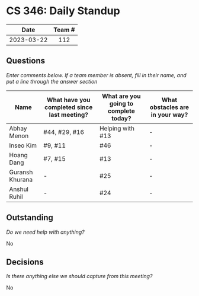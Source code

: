 # CS 346: Daily Standup

|    Date    | Team # |
|:----------:| :----: |
| 2023-03-22 |  112   |

## Questions

_Enter comments below. If a team member is absent, fill in their name, and put a line through the answer section_

| Name            | What have you completed since last meeting? | What are you going to complete today? | What obstacles are in your way? |
| --------------- |---------------------------------------------|---------------------------------------| ------------------------------- |
| Abhay Menon     | #44, #29, #16                               | Helping with #13                      | -                               |
| Inseo Kim       | #9, #11                                     | #46                                   | -                               |
| Hoang Dang      | #7, #15                                     | #13                                   | -                               |
| Guransh Khurana | -                                           | #25                                   | -                               |
| Anshul Ruhil    | -                                           | #24                                   | -                               |

## Outstanding

_Do we need help with anything?_

No
## Decisions

_Is there anything else we should capture from this meeting?_

No